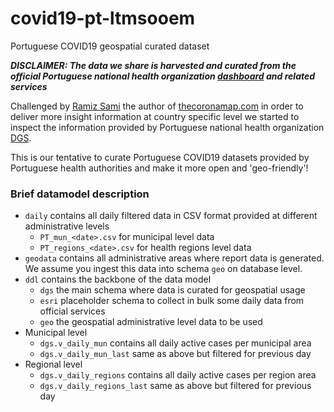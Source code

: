 # covid19-pt-ltmsooem
Portuguese COVID19 geospatial curated dataset

***DISCLAIMER: The data we share is harvested and curated from the official Portuguese national health organization [dashboard](https://covid19.min-saude.pt/ponto-de-situacao-atual-em-portugal/) and related services***

Challenged by [Ramiz Sami](https://www.linkedin.com/in/ramizsami/) the author of [thecoronamap.com](https://www.thecoronamap.com) in order to deliver more insight information at country specific level we started to inspect the information provided by Portuguese national health organization [DGS](https://www.dgs.pt).

This is our tentative to curate Portuguese COVID19 datasets provided by Portuguese health authorities and make it more open and 'geo-friendly'!

### Brief datamodel description
* `daily` contains all daily filtered data in CSV format provided at different administrative levels
   * `PT_mun_<date>.csv` for municipal level data
   * `PT_regions_<date>.csv` for health regions level data
* `geodata` contains all administrative areas where report data is generated. We assume you ingest this data into schema `geo` on database level.
* `ddl` contains the backbone of the data model
  * `dgs` the main schema where data is curated for geospatial usage
  * `esri` placeholder schema to collect in bulk some daily data from official services
  * `geo` the geospatial administrative level data to be used
* Municipal level
  * `dgs.v_daily_mun` contains all daily active cases per municipal area
  * `dgs.v_daily_mun_last` same as above but filtered for previous day
* Regional level
  * `dgs.v_daily_regions` contains all daily active cases per region area
  * `dgs.v_daily_regions_last` same as above but filtered for previous day
